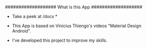 ###################
What is this App
###################

* Take a peek at /docs *

* This App is based on Vinicius Thiengo's videos "Material Design Android".

* I've developed this project to improve my skills.
